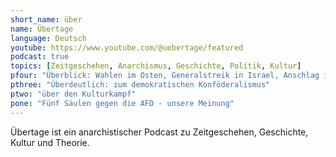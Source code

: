 ```yaml
---
short_name: über
name: Übertage
language: Deutsch
youtube: https://www.youtube.com/@uebertage/featured
podcast: true
topics: [Zeitgeschehen, Anarchismus, Geschichte, Politik, Kultur]
pfour: "Überblick: Wahlen im Osten, Generalstreik in Israel, Anschlag in München"
pthree: "Überdeutlich: zum demokratischen Konföderalismus"
ptwo: "über den Kulturkampf"
pone: "Fünf Säulen gegen die AFD - unsere Meinung"
---
```

Übertage ist ein anarchistischer Podcast zu Zeitgeschehen, Geschichte, Kultur und Theorie.
